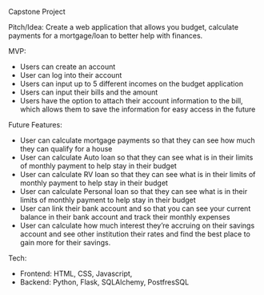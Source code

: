Capstone Project

Pitch/Idea: Create a web application that allows you budget, calculate payments for a mortgage/loan to better help with finances.

MVP: 
- Users can create an account
- User can log into their account
- Users can input up to 5 different incomes on the budget application
- Users can input their bills and the amount
- Users have the option to attach their account information to the bill, which allows them to save the information for easy access in the future

Future Features:
- User can calculate mortgage payments so that they can see how much they can qualify for a house
- User can calculate Auto loan so that they can see what is in their limits of monthly payment to help stay in their budget
- User can calculate RV loan so that they can see what is in their limits of monthly payment to help stay in their budget
- User can calculate Personal loan so that they can see what is in their limits of monthly payment to help stay in their budget
- User can link their bank account and so that you can see your current balance in their bank account and track their monthly expenses
- User can calculate how much interest they’re accruing on their savings account and see other institution their rates and find the best place to gain more for their savings. 

Tech:
- Frontend: HTML, CSS, Javascript,
- Backend: Python, Flask, SQLAlchemy, PostfresSQL
